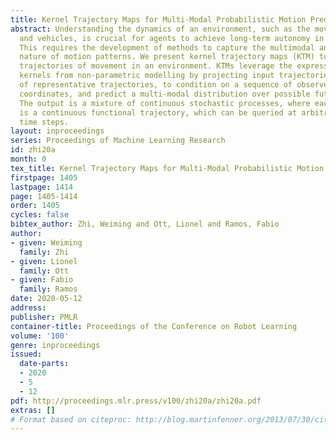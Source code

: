 ```yaml
---
title: Kernel Trajectory Maps for Multi-Modal Probabilistic Motion Prediction
abstract: Understanding the dynamics of an environment, such as the movement of humans
  and vehicles, is crucial for agents to achieve long-term autonomy in urban environments.
  This requires the development of methods to capture the multimodal and probabilistic
  nature of motion patterns. We present kernel trajectory maps (KTM) to capture the
  trajectories of movement in an environment. KTMs leverage the expressiveness of
  kernels from non-parametric modelling by projecting input trajectories onto a set
  of representative trajectories, to condition on a sequence of observed waypoint
  coordinates, and predict a multi-modal distribution over possible future trajectories.
  The output is a mixture of continuous stochastic processes, where each realisation
  is a continuous functional trajectory, which can be queried at arbitrarily fine
  time steps.
layout: inproceedings
series: Proceedings of Machine Learning Research
id: zhi20a
month: 0
tex_title: Kernel Trajectory Maps for Multi-Modal Probabilistic Motion Prediction
firstpage: 1405
lastpage: 1414
page: 1405-1414
order: 1405
cycles: false
bibtex_author: Zhi, Weiming and Ott, Lionel and Ramos, Fabio
author:
- given: Weiming
  family: Zhi
- given: Lionel
  family: Ott
- given: Fabio
  family: Ramos
date: 2020-05-12
address: 
publisher: PMLR
container-title: Proceedings of the Conference on Robot Learning
volume: '100'
genre: inproceedings
issued:
  date-parts:
  - 2020
  - 5
  - 12
pdf: http://proceedings.mlr.press/v100/zhi20a/zhi20a.pdf
extras: []
# Format based on citeproc: http://blog.martinfenner.org/2013/07/30/citeproc-yaml-for-bibliographies/
---
```

